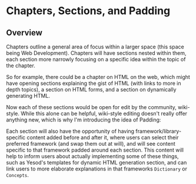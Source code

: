 # Chapters, Sections, and Padding

## Overview

Chapters outline a general area of focus within a larger space (this space being
Web Development). Chapters will have sections nested within them, each section
more narrowly focusing on a specific idea within the topic of the chapter.

So for example, there could be a chapter on HTML on the web, which might have
opening sections explaining the gist of HTML (with links to more in depth
topics), a section on HTML forms, and a section on dynamically generating HTML.

Now each of these sections would be open for edit by the community, wiki-style.
While this alone can be helpful, wiki-style editing doesn't really offer
anything new, which is why I'm introducing the idea of Padding:

Each section will also have the opportunity of having framework/library-specific
content added before and after it, where users can select their preferred
framework (and swap them out at will), and will see content specific to that
framework padded around each section. This content will help to inform users
about actually implementing some of these things, such as Yesod's templates for
dynamic HTML generation section, and can link users to more elaborate
explanations in that frameworks `Dictionary` or `Concepts`.

